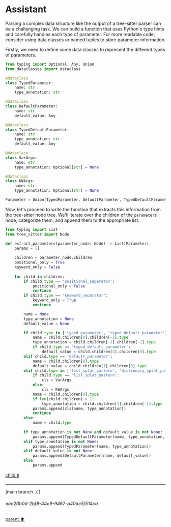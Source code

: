 # Assistant

Parsing a complex data structure like the output of a tree-sitter parser can be a challenging task. We can build a function that uses Python's type hints and carefully handles each type of parameter. For more readable code, consider using data classes or named tuples to store parameter information.

Firstly, we need to define some data classes to represent the different types of parameters.

```python
from typing import Optional, Any, Union
from dataclasses import dataclass

@dataclass
class TypedParameter:
    name: str
    type_annotation: str

@dataclass
class DefaultParameter:
    name: str
    default_value: Any

@dataclass
class TypedDefaultParameter:
    name: str
    type_annotation: str
    default_value: Any

@dataclass
class VarArgs:
    name: str
    type_annotation: Optional[str] = None

@dataclass
class KWArgs:
    name: str
    type_annotation: Optional[str] = None

Parameter = Union[TypedParameter, DefaultParameter, TypedDefaultParameter, VarArgs, KWArgs]
```

Now, let's proceed to write the function that extracts this information from the tree-sitter node tree. We'll iterate over the children of the `parameters` node, categorize them, and append them to the appropriate list.

```python
from typing import List
from tree_sitter import Node

def extract_parameters(parameter_node: Node) -> List[Parameter]:
    params = []
    
    children = parameter_node.children
    positional_only = True
    keyword_only = False
    
    for child in children:
        if child.type == 'positional_separator':
            positional_only = False
            continue
        if child.type == 'keyword_separator':
            keyword_only = True
            continue

        name = None
        type_annotation = None
        default_value = None

        if child.type in ['typed_parameter', 'typed_default_parameter']:
            name = child.children[0].children[-1].type
            type_annotation = child.children[-1].children[-1].type
            if child.type == 'typed_default_parameter':
                default_value = child.children[2].children[0].type
        elif child.type == 'default_parameter':
            name = child.children[0].type
            default_value = child.children[1].children[0].type
        elif child.type in ['list_splat_pattern', 'dictionary_splat_pattern']:
            if child.type == 'list_splat_pattern':
                cls = VarArgs
            else:
                cls = KWArgs
            name = child.children[0].type
            if len(child.children) > 1:
                type_annotation = child.children[1].children[-1].type
            params.append(cls(name, type_annotation))
            continue
        else:
            name = child.type
        
        if type_annotation is not None and default_value is not None:
            params.append(TypedDefaultParameter(name, type_annotation, default_value))
        elif type_annotation is not None:
            params.append(TypedParameter(name, type_annotation))
        elif default_value is not None:
            params.append(DefaultParameter(name, default_value))
        else:
            params.append
```

[child ⬇️](#aaa20b0d-2bf8-44e9-9467-b40ac5f514ca)

---

(main branch ⎇)
###### aaa20b0d-2bf8-44e9-9467-b40ac5f514ca
[parent ⬆️](#95861e20-24b9-49e9-be62-3c256f5e4720)
